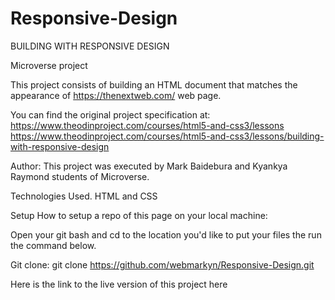 # Responsive-Design
BUILDING WITH RESPONSIVE DESIGN

Microverse project

This project consists of building an HTML document that matches the appearance of https://thenextweb.com/ web page.

You can find the original project specification at:
 <https://www.theodinproject.com/courses/html5-and-css3/lessons>  
<https://www.theodinproject.com/courses/html5-and-css3/lessons/building-with-responsive-design>

Author:
This project was executed by Mark Baidebura and Kyankya Raymond students of Microverse.

Technologies Used.
HTML and CSS

Setup
How to setup a repo of this page on your local machine:

Open your git bash and cd to the location you'd like to put your files the run the command below.

Git clone: git clone <https://github.com/webmarkyn/Responsive-Design.git>

Here is the link to the live version of this project here

